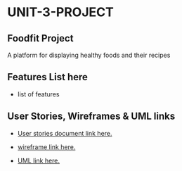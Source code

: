 # UNIT-3-PROJECT

## Foodfit Project 
A platform for displaying healthy foods and their recipes

## Features List here
- list of features

## User Stories, Wireframes & UML links
- [User stories document link here.](https://docs.google.com/document/d/1CfGdWRTKI4NefeDPyntXe8xk8SIIVYLplAypZV2Xst8/edit?usp=sharing)

- [wireframe link here.](https://www.figma.com/file/LJfxzqLT8xC9b1yb1DTj4Y/Untitled?type=whiteboard&node-id=0%3A1&t=NonbYe0TzHA2FfD5-1)

- [UML link here.](https://lucid.app/lucidchart/c1a099bd-9229-41ac-9731-c700599217a4/edit?viewport_loc=-327%2C-514%2C2349%2C1318%2C0_0&invitationId=inv_78bab021-34ad-49bd-9b92-01d576bb6e1b)



 
